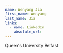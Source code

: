 ```yaml
---
name: Wenyang Jia
first_name: Wenyang
last_name: Jia
links:
  - name: LinkedIn
    absolute_url: 
---
```

Queen's University Belfast

